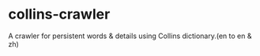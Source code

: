 # collins-crawler
A crawler for persistent words &amp; details using Collins dictionary.(en to en &amp; zh)
